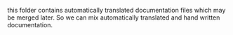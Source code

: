 this folder contains automatically translated documentation files which
may be merged later. So we can mix automatically translated and hand written
documentation.